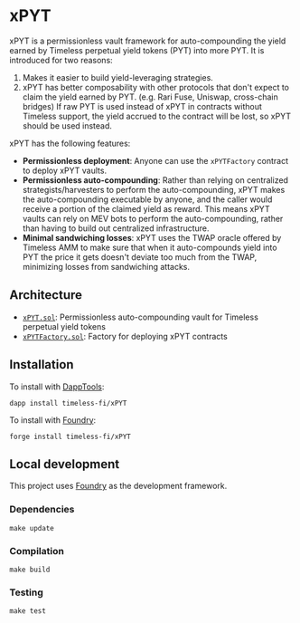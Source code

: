 # xPYT

xPYT is a permissionless vault framework for auto-compounding the yield earned by Timeless perpetual yield tokens (PYT) into more PYT. It is introduced for two reasons:

1. Makes it easier to build yield-leveraging strategies.
2. xPYT has better composability with other protocols that don't expect to claim the yield earned by PYT. (e.g. Rari Fuse, Uniswap, cross-chain bridges) If raw PYT is used instead of xPYT in contracts without Timeless support, the yield accrued to the contract will be lost, so xPYT should be used instead.

xPYT has the following features:

-   **Permissionless deployment**: Anyone can use the `xPYTFactory` contract to deploy xPYT vaults.
-   **Permissionless auto-compounding**: Rather than relying on centralized strategists/harvesters to perform the auto-compounding, xPYT makes the auto-compounding executable by anyone, and the caller would receive a portion of the claimed yield as reward. This means xPYT vaults can rely on MEV bots to perform the auto-compounding, rather than having to build out centralized infrastructure.
-   **Minimal sandwiching losses**: xPYT uses the TWAP oracle offered by Timeless AMM to make sure that when it auto-compounds yield into PYT the price it gets doesn't deviate too much from the TWAP, minimizing losses from sandwiching attacks.

## Architecture

-   [`xPYT.sol`](src/xPYT.sol): Permissionless auto-compounding vault for Timeless perpetual yield tokens
-   [`xPYTFactory.sol`](src/xPYTFactory.sol): Factory for deploying xPYT contracts

## Installation

To install with [DappTools](https://github.com/dapphub/dapptools):

```
dapp install timeless-fi/xPYT
```

To install with [Foundry](https://github.com/gakonst/foundry):

```
forge install timeless-fi/xPYT
```

## Local development

This project uses [Foundry](https://github.com/gakonst/foundry) as the development framework.

### Dependencies

```
make update
```

### Compilation

```
make build
```

### Testing

```
make test
```
